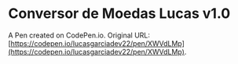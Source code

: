 # Conversor de Moedas Lucas v1.0

A Pen created on CodePen.io. Original URL: [https://codepen.io/lucasgarciadev22/pen/XWVdLMp](https://codepen.io/lucasgarciadev22/pen/XWVdLMp).

